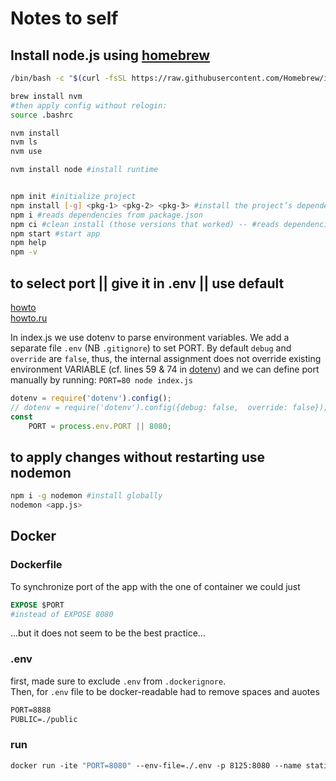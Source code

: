 # Notes to self

## Install node.js using [homebrew](https://brew.sh/)

[//]: # (apply config without relogin `source .bashrc`) 

```bash
/bin/bash -c "$(curl -fsSL https://raw.githubusercontent.com/Homebrew/install/HEAD/install.sh)"

brew install nvm
#then apply config without relogin:
source .bashrc

nvm install
nvm ls
nvm use 

nvm install node #install runtime


npm init #initialize project
npm install [-g] <pkg-1> <pkg-2> <pkg-3> #install the project’s dependencies <pkg-1, pkg-2, pkg-3> [globally]
npm i #reads dependencies from package.json
npm ci #clean install (those versions that worked) -- #reads dependencies from package-lock.json
npm start #start app
npm help
npm -v
```

## to select port || give it in .env || use default

[howto](https://medium.com/the-node-js-collection/making-your-node-js-work-everywhere-with-environment-variables-2da8cdf6e786)  
[howto.ru](https://medium.com/@hydrock/%D0%BF%D0%B5%D1%80%D0%B5%D0%BC%D0%B5%D0%BD%D0%BD%D1%8B%D0%B5-%D0%BE%D0%BA%D1%80%D1%83%D0%B6%D0%B5%D0%BD%D0%B8%D1%8F-%D0%B2-%D0%BF%D1%80%D0%B8%D0%BB%D0%BE%D0%B6%D0%B5%D0%BD%D0%B8%D0%B8-node-js-e9ca2131e6b6)  

In index.js we use dotenv to parse environment variables.
We add a separate file `.env` (NB `.gitignore`) to set PORT.
By default `debug` and `override` are `false`, thus, the internal assignment does not override existing environment VARIABLE (cf. lines 59 & 74 in [dotenv](https://github.com/motdotla/dotenv/blob/master/lib/main.js)) and we can define port manually by running: `PORT=80 node index.js`


```javascript
dotenv = require('dotenv').config();
// dotenv = require('dotenv').config({debug: false,  override: false});
const
    PORT = process.env.PORT || 8080;
```

## to apply changes without restarting use nodemon

```bash
npm i -g nodemon #install globally
nodemon <app.js>
```

## Docker

### Dockerfile
To synchronize port of the app with the one of container we could just
```dockerfile
EXPOSE $PORT
#instead of EXPOSE 8080
```
...but it does not seem to be the best practice...

### .env
first, made sure to exclude `.env` from `.dockerignore`.  
Then, for `.env` file to be  docker-readable had to remove spaces and auotes
```dockerfile
PORT=8888
PUBLIC=./public
```

### run
```dockerfile
docker run -ite "PORT=8080" --env-file=./.env -p 8125:8080 --name static_srv git4vas/static_srv
```
